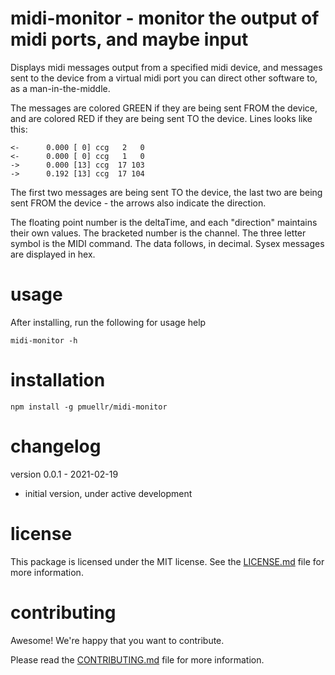midi-monitor - monitor the output of midi ports, and maybe input
================================================================================

Displays midi messages output from a specified midi device, and messages sent
to the device from a virtual midi port you can direct other software to, as a
man-in-the-middle.

The messages are colored GREEN if they are being sent FROM the device, and are
colored RED if they are being sent TO the device.  Lines looks like this:

    <-      0.000 [ 0] ccg   2   0
    <-      0.000 [ 0] ccg   1   0
    ->      0.000 [13] ccg  17 103
    ->      0.192 [13] ccg  17 104

The first two messages are being sent TO the device, the last two are being
sent FROM the device - the arrows also indicate the direction.

The floating point number is the deltaTime, and each "direction" maintains
their own values.  The bracketed number is the channel. The three letter
symbol is the MIDI command.  The data follows, in decimal.  Sysex messages
are displayed in hex.


usage
================================================================================

After installing, run the following for usage help

    midi-monitor -h

installation
================================================================================

    npm install -g pmuellr/midi-monitor


changelog
================================================================================

version 0.0.1 - 2021-02-19

- initial version, under active development


license
================================================================================

This package is licensed under the MIT license.  See the [LICENSE.md][] file
for more information.


contributing
================================================================================

Awesome!  We're happy that you want to contribute.

Please read the [CONTRIBUTING.md][] file for more information.


[LICENSE.md]: LICENSE.md
[CONTRIBUTING.md]: CONTRIBUTING.md
[CHANGELOG.md]: CHANGELOG.md